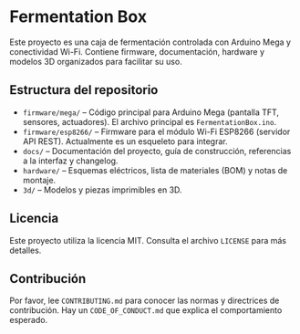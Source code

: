 
# Fermentation Box

Este proyecto es una caja de fermentación controlada con Arduino Mega y conectividad Wi-Fi. Contiene firmware, documentación, hardware y modelos 3D organizados para facilitar su uso.

## Estructura del repositorio

- `firmware/mega/` – Código principal para Arduino Mega (pantalla TFT, sensores, actuadores). El archivo principal es `FermentationBox.ino`.
- `firmware/esp8266/` – Firmware para el módulo Wi-Fi ESP8266 (servidor API REST). Actualmente es un esqueleto para integrar.
- `docs/` – Documentación del proyecto, guía de construcción, referencias a la interfaz y changelog.
- `hardware/` – Esquemas eléctricos, lista de materiales (BOM) y notas de montaje.
- `3d/` – Modelos y piezas imprimibles en 3D.

## Licencia

Este proyecto utiliza la licencia MIT. Consulta el archivo `LICENSE` para más detalles.

## Contribución

Por favor, lee `CONTRIBUTING.md` para conocer las normas y directrices de contribución. Hay un `CODE_OF_CONDUCT.md` que explica el comportamiento esperado.
